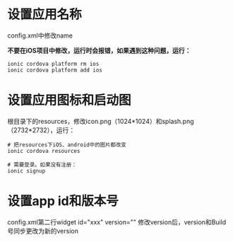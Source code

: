 # 设置应用名称
config.xml中修改name

**不要在iOS项目中修改，运行时会报错，如果遇到这种问题，运行：**

```
ionic cordova platform rm ios
ionic cordova platform add ios
```

# 设置应用图标和启动图
根目录下的resources，修改icon.png（1024\*1024）和splash.png（2732\*2732），运行：

```
# 把resources下iOS、android中的图片都改变
ionic cordova resources

# 需要登录。如果没有注册：
ionic signup
```

# 设置app id和版本号
config.xml第二行widget id="xxx" version=""
修改version后，version和Build号同步更改为新的version


